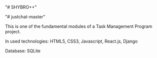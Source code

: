 "# SHYBRO++"

"# justchat-master"

This is one of the fundamental modules of a Task Management Program project. 

In used technologies:
  HTML5,
  CSS3,
  Javascript,
  React.js,
  Django

Database:
  SQLite


